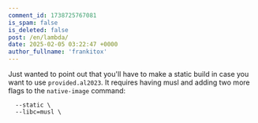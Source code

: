 ```yaml
---
comment_id: 1738725767081
is_spam: false
is_deleted: false
post: /en/lambda/
date: 2025-02-05 03:22:47 +0000
author_fullname: 'frankitox'
---
```


Just wanted to point out that you'll have to make a static build in case you want to use `provided.al2023`. It requires having musl and adding two more flags to the `native-image` command:

```
  --static \
  --libc=musl \
```


